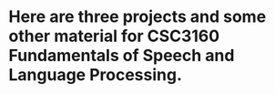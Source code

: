 # Here are three projects and some other material for CSC3160 Fundamentals of Speech and Language Processing.